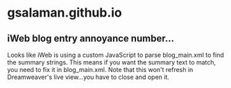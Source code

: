 # gsalaman.github.io

## iWeb blog entry annoyance number...
Looks like iWeb is using a custom JavaScript to parse blog_main.xml to find the summary strings.  This means if you want the summary text to match, you need to fix it in blog_main.xml.  Note that this won't refresh in Dreamweaver's live view...you have to close and open it.
